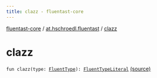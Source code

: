 ```yaml
---
title: clazz - fluentast-core
---
```


[fluentast-core](../index.html) / [at.hschroedl.fluentast](index.html) / [clazz](.)

# clazz

`fun clazz(type: `[`FluentType`](../at.hschroedl.fluentast.ast.type/-fluent-type/index.html)`): `[`FluentTypeLiteral`](../at.hschroedl.fluentast.ast.expression/-fluent-type-literal/index.html) [(source)](https://github.com/hschroedl/FluentAST/tree/master/core/src/main/kotlin//at.hschroedl.fluentast/Fluentast.kt#L201)